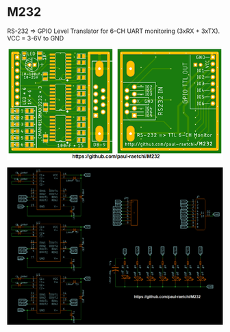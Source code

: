 # M232
RS-232 => GPIO Level Translator for 6-CH UART monitoring (3xRX + 3xTX). VCC = 3-6V to GND

![](https://raw.githubusercontent.com/paul-raetchi/M232/master/overview.png)

![](https://raw.githubusercontent.com/paul-raetchi/M232/master/schematic.png)
